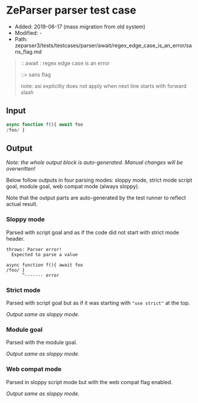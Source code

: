 # ZeParser parser test case

- Added: 2019-06-17 (mass migration from old system)
- Modified: -
- Path: zeparser3/tests/testcases/parser/await/regex_edge_case_is_an_error/sans_flag.md

> :: await : regex edge case is an error
>
> ::> sans flag
>
> note: asi explicitly does not apply when next line starts with forward slash

## Input

`````js
async function f(){ await foo
/foo/ }
`````

## Output

_Note: the whole output block is auto-generated. Manual changes will be overwritten!_

Below follow outputs in four parsing modes: sloppy mode, strict mode script goal, module goal, web compat mode (always sloppy).

Note that the output parts are auto-generated by the test runner to reflect actual result.

### Sloppy mode

Parsed with script goal and as if the code did not start with strict mode header.

`````
throws: Parser error!
  Expected to parse a value

async function f(){ await foo
/foo/ }
      ^------- error
`````

### Strict mode

Parsed with script goal but as if it was starting with `"use strict"` at the top.

_Output same as sloppy mode._

### Module goal

Parsed with the module goal.

_Output same as sloppy mode._

### Web compat mode

Parsed in sloppy script mode but with the web compat flag enabled.

_Output same as sloppy mode._
